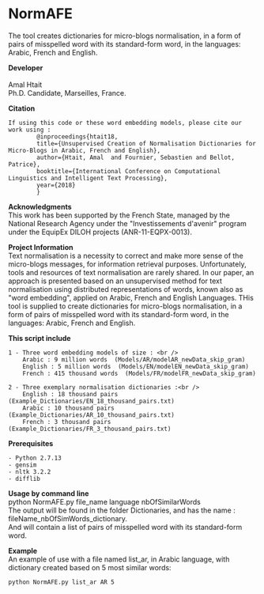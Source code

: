 # NormAFE
The tool creates dictionaries for micro-blogs normalisation, in a form of pairs of misspelled word with its standard-form word, in the languages: Arabic, French and English.

**Developer** <br />	
Amal Htait <br />
Ph.D. Candidate, Marseilles, France. <br />


**Citation** <br />
```	
If using this code or these word embedding models, please cite our work using : 
		@inproceedings{htait18, 
  		title={Unsupervised Creation of Normalisation Dictionaries for Micro-Blogs in Arabic, French and English}, 
  		author={Htait, Amal  and Fournier, Sebastien and Bellot, Patrice}, 
  		booktitle={International Conference on Computational Linguistics and Intelligent Text Processing}, 
  		year={2018} 
		} 
```

**Acknowledgments** <br />
This work has been supported by the French State, managed by the National Research Agency under the "Investissements d'avenir" program under the EquipEx DILOH projects (ANR-11-EQPX-0013). <br />


**Project Information** <br />
Text normalisation is a necessity to correct and make more sense of the micro-blogs messages, for information retrieval purposes. Unfortunately, tools and resources of text normalisation are rarely shared. In our paper, an approach is presented based on an unsupervised method for text normalisation using distributed representations of words, known also as "word embedding", applied on Arabic, French and English Languages. THis tool is supplied to create dictionaries for micro-blogs normalisation, in a form of pairs of misspelled word with its standard-form word, in the languages: Arabic, French and English. <br />

**This script include** <br />
```
1 - Three word embedding models of size : <br />
	Arabic : 9 million words  (Models/AR/modelAR_newData_skip_gram)
	English : 5 million words  (Models/EN/modelEN_newData_skip_gram)
	French : 415 thousand words  (Models/FR/modelFR_newData_skip_gram)
```
```
2 - Three exemplary normalisation dictionaries :<br />
	English : 18 thousand pairs  (Example_Dictionaries/EN_18_thousand_pairs.txt)
	Arabic : 10 thousand pairs  (Example_Dictionaries/AR_10_thousand_pairs.txt)
	French : 3 thousand pairs  (Example_Dictionaries/FR_3_thousand_pairs.txt)
```

**Prerequisites** <br />
```
- Python 2.7.13
- gensim
- nltk 3.2.2
- difflib
```

**Usage by command line** <br />
python NormAFE.py file_name language nbOfSimilarWords <br />
The output will be found in the folder Dictionaries, and has the name : fileName_nbOfSimWords_dictionary. <br />
And will contain a list of pairs of misspelled word with its standard-form word. <br />
 
**Example** <br />
An example of use with a file named list_ar, in Arabic language, with dictionary created based on 5 most similar words: <br />
```
python NormAFE.py list_ar AR 5
```
